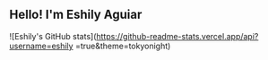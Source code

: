 ## Hello! I'm Eshily Aguiar
![Eshily's GitHub stats](https://github-readme-stats.vercel.app/api?username=eshily =true&theme=tokyonight)
